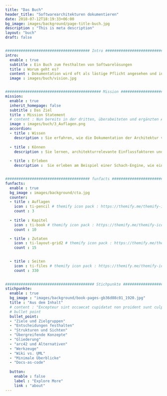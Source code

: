 ```yaml
---
title: "Das Buch"
header_title: "Softwarearchitekturen dokumentieren"
date: 2018-07-12T18:19:33+06:00
bg_image: images/background/page-title-buch.jpg
description : "This is meta description"
layout: "buch"
draft: false


###################################### Intro ####################################
intro:
  enable : true
  subtitle : Ein Buch zum Festhalten von Softwarelösungen
  title : Worum geht es?
  content : Dokumentation wird oft als lästige Pflicht angesehen und in vielen Softwareprojekten stark vernachlässigt, die Architektur wird manchmal überhaupt nicht beschrieben. Damit das in Ihren Projekten nicht passiert, schlägt dieses Buch praxiserprobte und schlanke Bestandteile für eine wirkungsvolle Architekturdokumentation vor.
  image : images/buch/vision.jpg


########################################### Mission ###################################
mission:
  enable : true
  inherit_homepage: false
  subtitle : Das Ziel
  title : Mission Statement
  # content : Nun bereits in der dritten, überabeiteten und ergänzten Auflage.
  image : images/buch/3_Auflagen.png
  accordion:
  - title : Wissen
    description : Sie erfahren, wie die Dokumentation der Architektur von einer lästigen Pflicht zum integralen Kommunikations- und Arbeitsmittel wird.
    
  - title : Können
    description : Sie lernen, architekturrelevante Einflussfaktoren und zentrale Entscheidungen festzuhalten.
    
  - title : Erleben
    description :  Sie erleben am Beispiel einer Schach-Engine, wie eine nachvollziehbare Architektur entsteht.


###################################### funfacts ####################################
funfacts:
  enable : true
  bg_image : images/background/cta.jpg
  counter:
  - title : Auflagen
    icon : ti-pencil # themify icon pack : https://themify.me/themify-icons
    count : 3
    
  - title : Kapitel
    icon : ti-book # themify icon pack : https://themify.me/themify-icons
    count : 10

  - title : Zutaten
    icon : ti-layout-grid2 # themify icon pack : https://themify.me/themify-icons
    count : 15

    
  - title : Seiten
    icon : ti-files # themify icon pack : https://themify.me/themify-icons
    count : 330
    

######################################## Stichpunkte ###################################
stichpunkte:
  enable : true
  bg_image : "images/background/book-pages-gb36d08c01_1920.jpg"
  title : "Aus dem Inhalt"
  # content : "Excepteur sint occaecat cupidatat non proident sunt culpa qui officia deserunt mollit anim id est laborum."
  # bullet point
  bullet_point:
  - "Ziele und Zielgruppen"
  - "Entscheidungen festhalten"
  - "Strukturen und Sichten"
  - "Übergreifende Konzepte"
  - "Gliederung"
  - "arc42 und Alternativen"
  - "Werkzeuge"
  - "Wiki vs. UML"
  - "Minimale Überblicke"
  - "Docs-as-code"
  
  button:
    enable : false
    label : "Explore More"
    link : "about"
---
```

